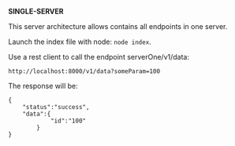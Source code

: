 **SINGLE-SERVER**

This server architecture allows contains all endpoints in one server.

Launch the index file with node: `node index`.

Use a rest client to call the endpoint serverOne/v1/data:

`http://localhost:8000/v1/data?someParam=100`

The response will be:

```
{
    "status":"success",
    "data":{
            "id":"100"
        }
}
```
